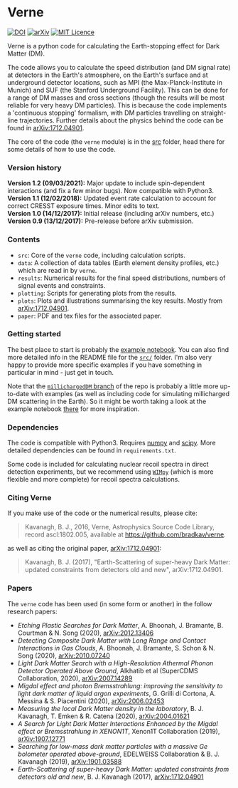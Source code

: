 # Verne

[![DOI](https://zenodo.org/badge/112917758.svg)](https://zenodo.org/badge/latestdoi/112917758) [![arXiv](https://img.shields.io/badge/arXiv-1712.04901-B31B1B.svg)](https://arxiv.org/abs/1712.04901) [![MIT Licence](https://badges.frapsoft.com/os/mit/mit.svg?v=103)](https://opensource.org/licenses/mit-license.php)


Verne is a python code for calculating the Earth-stopping effect for Dark Matter (DM). 

The code allows you to calculate the speed distribution (and DM signal rate) at detectors in the Earth's atmosphere, on the Earth's surface and at underground detector locations, such as MPI (the Max-Planck-Institute in Munich) and SUF (the Stanford Underground Facility). This can be done for a range of DM masses and cross sections (though the results will be most reliable for very heavy DM particles). This is because the code implements a 'continuous stopping' formalism, with DM particles travelling on straight-line trajectories. Further details about the physics behind the code can be found in [arXiv:1712.04901](https://arxiv.org/abs/1712.04901).

The core of the code (the `verne` module) is in the [src](src) folder, head there for some details of how to use the code.


### Version history

**Version 1.2 (09/03/2021):** Major update to include spin-dependent interactions (and fix a few minor bugs). Now compatible with Python3.  
**Version 1.1 (12/02/2018):** Updated event rate calculation to account for correct CRESST exposure times. Minor edits to text.  
**Version 1.0 (14/12/2017):** Initial release (including arXiv numbers, etc.)  
**Version 0.9 (13/12/2017):** Pre-release before arXiv submission.  

### Contents

- `src`: Core of the `verne` code, including calculation scripts.
- `data`: A collection of data tables (Earth element density profiles, etc.) which are read in by `verne`. 
- `results`: Numerical results for the final speed distributions, numbers of signal events and constraints.
- `plotting`: Scripts for generating plots from the results.
- `plots`: Plots and illustrations summarising the key results. Mostly from [arXiv:1712.04901](https://arxiv.org/abs/1712.04901).  
- `paper`: PDF and tex files for the associated paper.

### Getting started

The best place to start is probably the [example notebook](/src/Example.ipynb). You can also find more detailed info in the README file for the [`src/`](src/) folder. I'm also very happy to provide more specific examples if you have something in particular in mind - just get in touch. 

Note that the [`millichargedDM` branch](https://github.com/bradkav/verne/blob/millichargedDM) of the repo is probably a little more up-to-date with examples (as well as including code for simulating millicharged DM scattering in the Earth). So it might be worth taking a look at the example notebook [there](https://github.com/bradkav/verne/blob/millichargedDM/src/Example.ipynb) for more inspiration.

### Dependencies

The code is compatible with Python3. Requires [numpy](http://www.numpy.org) and [scipy](https://www.scipy.org). More detailed dependencies can be found in `requirements.txt`.

Some code is included for calculating nuclear recoil spectra in direct detection experiments, but we recommend using [`WIMpy`](https://github.com/bradkav/WIMpy_NREFT) (which is more flexible and more complete) for recoil spectra calculations.


### Citing Verne

If you make use of the code or the numerical results, please cite:

>Kavanagh, B. J., 2016, Verne, Astrophysics Source Code Library, record ascl:1802.005, available at https://github.com/bradkav/verne.

as well as citing the original paper, [arXiv:1712.04901](https://arxiv.org/abs/1712.04901):

>Kavanagh, B. J. (2017), "Earth-Scattering of super-heavy Dark Matter: updated constraints from detectors old and new", arXiv:1712.04901.

### Papers

The `verne` code has been used (in some form or another) in the follow research papers:
- *Etching Plastic Searches for Dark Matter*, A. Bhoonah, J. Bramante, B. Courtman & N. Song (2020), [arXiv:2012.13406](https://arxiv.org/abs/2012.13406)  
- *Detecting Composite Dark Matter with Long Range and Contact Interactions in Gas Clouds*, A. Bhoonah, J. Bramante, S. Schon & N. Song (2020), [arXiv:2010.07240](https://arxiv.org/abs/2010.07240)  
- *Light Dark Matter Search with a High-Resolution Athermal Phonon Detector Operated Above Ground*, Alkhatib et al (SuperCDMS Collaboration, 2020), [arXiv:2007.14289](https://arxiv.org/abs/2007.14289)
- *Migdal effect and photon Bremsstrahlung: improving the sensitivity to light dark matter of liquid argon experiments*, G. Grilli di Cortona, A. Messina & S. Piacentini (2020), [arXiv:2006.02453](https://arxiv.org/abs/2006.02453)  
- *Measuring the local Dark Matter density in the laboratory*, B. J. Kavanagh, T. Emken & R. Catena (2020), [arXiv:2004.01621](https://arxiv.org/abs/2004.01621)  
- *A Search for Light Dark Matter Interactions Enhanced by the Migdal effect or Bremsstrahlung in XENON1T*, Xenon1T Collaboration (2019), [arXiv:1907.12771](https://arxiv.org/abs/1907.12771)
- *Searching for low-mass dark matter particles with a massive Ge bolometer operated above-ground*, EDELWEISS Collaboration & B. J. Kavanagh (2019), [arXiv:1901.03588](https://arxiv.org/abs/1901.03588)  
- *Earth-Scattering of super-heavy Dark Matter: updated constraints from detectors old and new*, B. J. Kavanagh (2017), [arXiv:1712.04901](https://arxiv.org/abs/1712.04901)  


